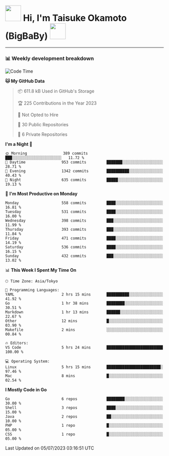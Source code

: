 <!-- Title -->
<h1>
    <img src="https://media.tenor.com/TlyRveJkgo4AAAAi/cloud-cloud-strife.gif" width="50"/> 
    Hi, I'm Taisuke Okamoto (BigBaBy) 
    <img src="https://media.tenor.com/TlyRveJkgo4AAAAi/cloud-cloud-strife.gif" width="50"/>
</h1>

---

<h3> 📊 Weekly development breakdown </h3>
<!-- waka-readme-stats -->

<!--START_SECTION:waka-->
![Code Time](http://img.shields.io/badge/Code%20Time-1%2C569%20hrs%2059%20mins-blue)

**🐱 My GitHub Data** 

> 📦 611.8 kB Used in GitHub's Storage 
 > 
> 🏆 225 Contributions in the Year 2023
 > 
> 🚫 Not Opted to Hire
 > 
> 📜 30 Public Repositories 
 > 
> 🔑 6 Private Repositories 
 > 
**I'm a Night 🦉** 

```text
🌞 Morning                389 commits         ███░░░░░░░░░░░░░░░░░░░░░░   11.72 % 
🌆 Daytime                953 commits         ███████░░░░░░░░░░░░░░░░░░   28.71 % 
🌃 Evening                1342 commits        ██████████░░░░░░░░░░░░░░░   40.43 % 
🌙 Night                  635 commits         █████░░░░░░░░░░░░░░░░░░░░   19.13 % 
```
📅 **I'm Most Productive on Monday** 

```text
Monday                   558 commits         ████░░░░░░░░░░░░░░░░░░░░░   16.81 % 
Tuesday                  531 commits         ████░░░░░░░░░░░░░░░░░░░░░   16.00 % 
Wednesday                398 commits         ███░░░░░░░░░░░░░░░░░░░░░░   11.99 % 
Thursday                 393 commits         ███░░░░░░░░░░░░░░░░░░░░░░   11.84 % 
Friday                   471 commits         ████░░░░░░░░░░░░░░░░░░░░░   14.19 % 
Saturday                 536 commits         ████░░░░░░░░░░░░░░░░░░░░░   16.15 % 
Sunday                   432 commits         ███░░░░░░░░░░░░░░░░░░░░░░   13.02 % 
```


📊 **This Week I Spent My Time On** 

```text
🕑︎ Time Zone: Asia/Tokyo

💬 Programming Languages: 
YAML                     2 hrs 15 mins       ██████████░░░░░░░░░░░░░░░   41.92 % 
Go                       1 hr 38 mins        ████████░░░░░░░░░░░░░░░░░   30.51 % 
Markdown                 1 hr 13 mins        ██████░░░░░░░░░░░░░░░░░░░   22.67 % 
Other                    12 mins             █░░░░░░░░░░░░░░░░░░░░░░░░   03.90 % 
Makefile                 2 mins              ░░░░░░░░░░░░░░░░░░░░░░░░░   00.84 % 

🔥 Editors: 
VS Code                  5 hrs 24 mins       █████████████████████████   100.00 % 

💻 Operating System: 
Linux                    5 hrs 15 mins       ████████████████████████░   97.46 % 
Mac                      8 mins              █░░░░░░░░░░░░░░░░░░░░░░░░   02.54 % 
```

**I Mostly Code in Go** 

```text
Go                       6 repos             ████████░░░░░░░░░░░░░░░░░   30.00 % 
Shell                    3 repos             ████░░░░░░░░░░░░░░░░░░░░░   15.00 % 
Java                     2 repos             ██░░░░░░░░░░░░░░░░░░░░░░░   10.00 % 
PHP                      1 repo              █░░░░░░░░░░░░░░░░░░░░░░░░   05.00 % 
CSS                      1 repo              █░░░░░░░░░░░░░░░░░░░░░░░░   05.00 % 
```




 Last Updated on 05/07/2023 03:16:51 UTC
<!--END_SECTION:waka-->
